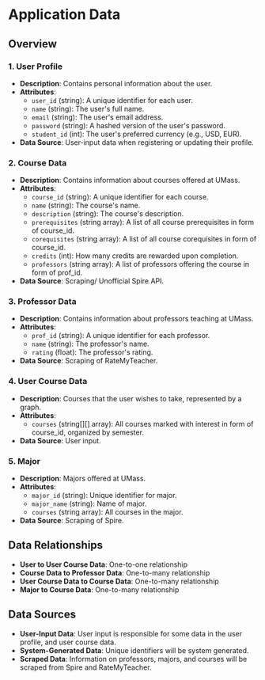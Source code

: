 # Application Data

## Overview

### 1. User Profile

- **Description**: Contains personal information about the user.
- **Attributes**:
  - `user_id` (string): A unique identifier for each user.
  - `name` (string): The user's full name.
  - `email` (string): The user's email address.
  - `password` (string): A hashed version of the user's password.
  - `student_id` (int): The user's preferred currency (e.g., USD, EUR).
- **Data Source**: User-input data when registering or updating their profile.

### 2. Course Data

- **Description**: Contains information about courses offered at UMass.
- **Attributes**:
  - `course_id` (string): A unique identifier for each course.
  - `name` (string): The course's name.
  - `description` (string): The course's description.
  - `prerequisites` (string array): A list of all course prerequisites in form of course_id.
  - `corequisites` (string array): A list of all course corequisites in form of course_id.
  - `credits` (int): How many credits are rewarded upon completion.
  - `professors` (string array): A list of professors offering the course in form of prof_id.
- **Data Source**: Scraping/ Unofficial Spire API.

### 3. Professor Data

- **Description**: Contains information about professors teaching at UMass.
- **Attributes**:
  - `prof_id` (string): A unique identifier for each professor.
  - `name` (string): The professor's name.
  - `rating` (float): The professor's rating.
- **Data Source**: Scraping of RateMyTeacher.

### 4. User Course Data

- **Description**: Courses that the user wishes to take, represented by a graph.
- **Attributes**:
  - `courses` (string[][] array): All courses marked with interest in form of course_id, organized by semester.
- **Data Source**: User input.

### 5. Major

- **Description**: Majors offered at UMass.
- **Attributes**:
  - `major_id` (string): Unique identifier for major.
  - `major_name` (string): Name of major.
  - `courses` (string array): All courses in the major.
- **Data Source**: Scraping of Spire.

## Data Relationships

- **User to User Course Data**: One-to-one relationship
- **Course Data to Professor Data**: One-to-many relationship
- **User Course Data to Course Data**: One-to-many relationship
- **Major to Course Data**: One-to-many relationship

## Data Sources

- **User-Input Data**: User input is responsible for some data in the user profile, and user course data.
- **System-Generated Data**: Unique identifiers will be system generated.
- **Scraped Data**: Information on professors, majors, and courses will be scraped from Spire and RateMyTeacher.
